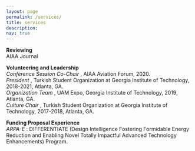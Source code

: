 ```yaml
---
layout: page
permalink: /services/
title: services
description: 
nav: true
---
```


<b> Reviewing </b> </br>
AIAA Journal


<b> Volunteering and Leadership </b> </br>
<i> Conference Session Co-Chair </i>, AIAA Aviation Forum, 2020. </br>
<i> President </i>, Turkish Student Organization at Georgia Institute of Technology, 2018-2021, Atlanta, GA. </br>
<i> Organization Team </i>, UAM Expo, Georgia Institute of Technology, 2019, Atlanta, GA. </br>
<i> Culture Chair </i>, Turkish Student Organization at Georgia Institute of Technology, 2017-2018, Atlanta, GA. 


<b> Funding Proposal Experience </b>  </br>
<i> ARPA-E </i>: DIFFERENTIATE (Design Intelligence Fostering Formidable Energy Reduction and Enabling Novel Totally Impactful Advanced Technology Enhancements) Program.




<!---
Materials for courses you taught. Replace this text with your description.

For now, this page is assumed to be a static description of your courses. You can convert it to a collection similar to `_projects/` so that you can have a dedicated page for each course.

Organize your courses by years, topics, or universities, however you like!--->
